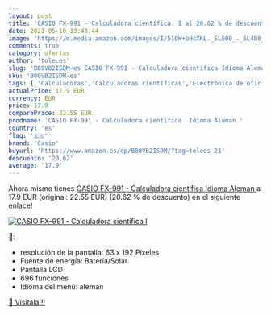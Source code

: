 ```yaml
---
layout: post
title: 'CASIO FX-991 - Calculadora científica  I al 20.62 % de descuento'
date: 2021-05-10 13:43:44
image: 'https://m.media-amazon.com/images/I/51QW+bHcXKL._SL500_._SL400_.jpg'
comments: true
category: ofertas
author: 'tole.es'
slug: 'B00VB2ISDM-es CASIO FX-991 - Calculadora científica Idioma Aleman'
sku: 'B00VB2ISDM-es'
tags: [ 'Calculadoras','Calculadoras científicas','Electrónica de oficina','Oficina y papelería','calculadora','casio', ]
actualPrice: 17.9 EUR
currency: EUR
price: 17.9
comparePrice: 22.55 EUR
prodname: 'CASIO FX-991 - Calculadora científica  Idioma Aleman '
country: 'es'
flag: '🇪🇸'
brand: 'Casio'
buyurl: 'https://www.amazon.es/dp/B00VB2ISDM/?tag=tolees-21'
descuento: '20.62'
average: '17.9'
---
```


Ahora mismo tienes [CASIO FX-991 - Calculadora científica  Idioma Aleman ](https://www.amazon.es/dp/B00VB2ISDM/?tag=tolees-21) a 17.9 EUR (original: 22.55 EUR) (20.62 %  de descuento) en el siguiente enlace!

[![CASIO FX-991 - Calculadora científica  I](https://m.media-amazon.com/images/I/51QW+bHcXKL._SL500_._SL400_.jpg)](https://www.amazon.es/dp/B00VB2ISDM/?tag=tolees-21)

🔎:

- resolución de la pantalla: 63 x 192 Pixeles
- Fuente de energía: Batería/Solar
- Pantalla LCD
- 696 funciones
- Idioma del menú: alemán

[🛒 Visítala!!!](https://www.amazon.es/dp/B00VB2ISDM/?tag=tolees-21)
